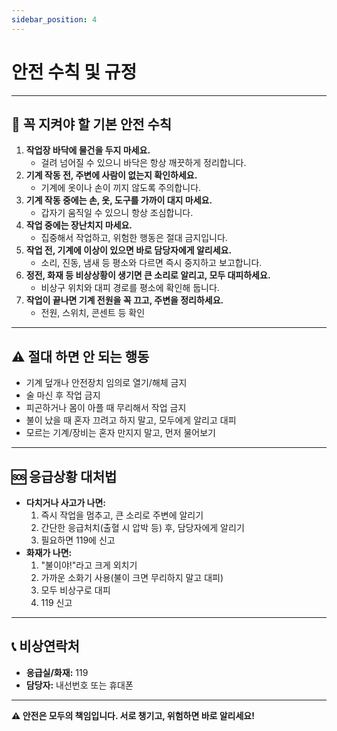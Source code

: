 ```yaml
---
sidebar_position: 4
---
```


# 안전 수칙 및 규정

---

## 🚨 꼭 지켜야 할 기본 안전 수칙

1. **작업장 바닥에 물건을 두지 마세요.**
   - 걸려 넘어질 수 있으니 바닥은 항상 깨끗하게 정리합니다.
2. **기계 작동 전, 주변에 사람이 없는지 확인하세요.**
   - 기계에 옷이나 손이 끼지 않도록 주의합니다.
3. **기계 작동 중에는 손, 옷, 도구를 가까이 대지 마세요.**
   - 갑자기 움직일 수 있으니 항상 조심합니다.
4. **작업 중에는 장난치지 마세요.**
   - 집중해서 작업하고, 위험한 행동은 절대 금지입니다.
5. **작업 전, 기계에 이상이 있으면 바로 담당자에게 알리세요.**
   - 소리, 진동, 냄새 등 평소와 다르면 즉시 중지하고 보고합니다.
6. **정전, 화재 등 비상상황이 생기면 큰 소리로 알리고, 모두 대피하세요.**
   - 비상구 위치와 대피 경로를 평소에 확인해 둡니다.
7. **작업이 끝나면 기계 전원을 꼭 끄고, 주변을 정리하세요.**
   - 전원, 스위치, 콘센트 등 확인

---

## ⚠️ 절대 하면 안 되는 행동

- 기계 덮개나 안전장치 임의로 열기/해체 금지
- 술 마신 후 작업 금지
- 피곤하거나 몸이 아플 때 무리해서 작업 금지
- 불이 났을 때 혼자 끄려고 하지 말고, 모두에게 알리고 대피
- 모르는 기계/장비는 혼자 만지지 말고, 먼저 물어보기

---

## 🆘 응급상황 대처법

- **다치거나 사고가 나면:**
  1. 즉시 작업을 멈추고, 큰 소리로 주변에 알리기
  2. 간단한 응급처치(출혈 시 압박 등) 후, 담당자에게 알리기
  3. 필요하면 119에 신고
- **화재가 나면:**
  1. "불이야!"라고 크게 외치기
  2. 가까운 소화기 사용(불이 크면 무리하지 말고 대피)
  3. 모두 비상구로 대피
  4. 119 신고

---

## 📞 비상연락처

- **응급실/화재:** 119
- **담당자:** 내선번호 또는 휴대폰

---

**⚠️ 안전은 모두의 책임입니다. 서로 챙기고, 위험하면 바로 알리세요!** 